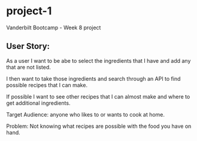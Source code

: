 
# project-1

Vanderbilt Bootcamp - Week 8 project

## User Story:

As a user I want to be abe to select the ingredients that I have and add any that are not listed.

I then want to take those ingredients and search through an API to find possible recipes that I can make.

If possible I want to see other recipes that I can almost make and where to get additional ingredients.

Target Audience: anyone who likes to or wants to cook at home.

Problem: Not knowing what recipes are possible with the food you have on hand.

